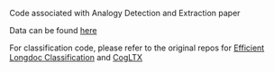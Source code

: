 Code associated with Analogy Detection and Extraction paper

Data can be found [here](https://drive.google.com/file/d/1egrIBC631819Jw7nQBVqpMk7xN6VQasO/view?usp=drive_link) 

For classification code, please refer to the original repos for [Efficient Longdoc Classification](https://github.com/amazon-science/efficient-longdoc-classification) and [CogLTX](https://github.com/Sleepychord/CogLTX)
